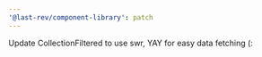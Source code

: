 ```yaml
---
'@last-rev/component-library': patch
---
```


Update CollectionFiltered to use swr, YAY for easy data fetching (:
